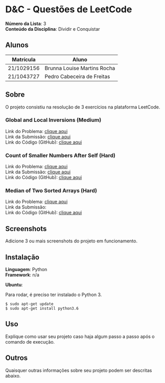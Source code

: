 # D&C - Questões de LeetCode

**Número da Lista**: 3<br>
**Conteúdo da Disciplina**: Dividir e Conquistar<br>

## Alunos
|Matrícula | Aluno |
| -- | -- |
| 21/1029156  |  Brunna Louise Martins Rocha |
| 21/1043727  |  Pedro Cabeceira de Freitas |

## Sobre 

O projeto consistiu na resolução de 3 exercícios na plataforma LeetCode.

### Global and Local Inversions (Medium)

Link do Problema: [clique aqui](https://leetcode.com/problems/global-and-local-inversions/description/) <br>
Link da Submissão: [clique aqui](https://leetcode.com/problems/global-and-local-inversions/submissions/1483979403) <br>
Link do Código (GitHub): [clique aqui](https://github.com/projeto-de-algoritmos-2024/D-C_LeetCode/blob/master/Global_and_Local_Inversions.py) <br>

### Count of Smaller Numbers After Self (Hard)

Link do Problema: [clique aqui](https://leetcode.com/problems/count-of-smaller-numbers-after-self/description/) <br>
Link da Submissão: [clique aqui](https://leetcode.com/problems/count-of-smaller-numbers-after-self/submissions/1482268013/)<br>
Link do Código (GitHub): [clique aqui](https://github.com/projeto-de-algoritmos-2024/D-C_LeetCode/blob/master/count_of_smaller_numbers_after_self.py) <br>

### Median of Two Sorted Arrays (Hard)

Link do Problema: [clique aqui](https://leetcode.com/problems/median-of-two-sorted-arrays/description/)<br>
Link da Submissão: <br>
Link do Código (GitHub): [clique aqui](https://github.com/projeto-de-algoritmos-2024/D-C_LeetCode/blob/master/median_of_two_sorted_arrays.py) <br>

## Screenshots
Adicione 3 ou mais screenshots do projeto em funcionamento.

## Instalação 
**Linguagem**: Python<br>
**Framework**: n/a<br>

**Ubuntu**:

Para rodar, é preciso ter instalado o Python 3.

```
$ sudo apt-get update
$ sudo apt-get install python3.6
```

## Uso 
Explique como usar seu projeto caso haja algum passo a passo após o comando de execução.

## Outros 
Quaisquer outras informações sobre seu projeto podem ser descritas abaixo.




